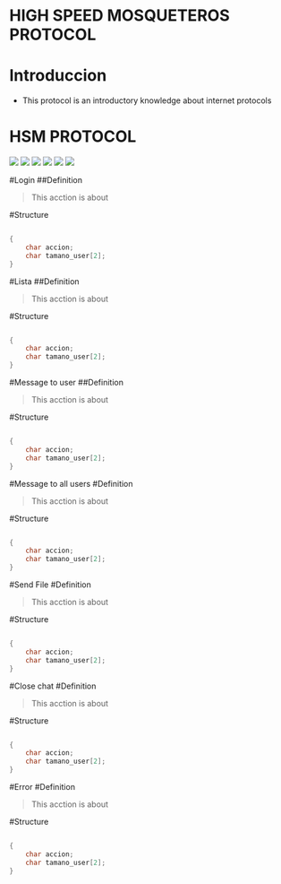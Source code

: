 # HIGH SPEED MOSQUETEROS PROTOCOL
# Introduccion

- This protocol is an introductory knowledge about internet protocols



# HSM PROTOCOL

![](https://img.shields.io/github/stars/pandao/editor.md.svg) ![](https://img.shields.io/github/forks/pandao/editor.md.svg) ![](https://img.shields.io/github/tag/pandao/editor.md.svg) ![](https://img.shields.io/github/release/pandao/editor.md.svg) ![](https://img.shields.io/github/issues/pandao/editor.md.svg) ![](https://img.shields.io/bower/v/editor.md.svg)



#Login
##Definition
>This acction is about

#Structure
```c++

{
	char accion;
	char tamano_user[2];
}
```
#Lista
##Definition
>This acction is about

#Structure
```c++

{
	char accion;
	char tamano_user[2];
}
```
#Message to user
##Definition
>This acction is about

#Structure
```c++

{
	char accion;
	char tamano_user[2];
}
```
#Message to all users
#Definition
>This acction is about

#Structure
```c++

{
	char accion;
	char tamano_user[2];
}
```
#Send File
#Definition
>This acction is about

#Structure
```c++

{
	char accion;
	char tamano_user[2];
}
```
#Close chat
#Definition
>This acction is about

#Structure
```c++

{
	char accion;
	char tamano_user[2];
}
```
#Error
#Definition
>This acction is about

#Structure
```c++

{
	char accion;
	char tamano_user[2];
}
```